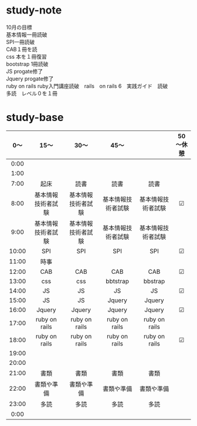 # study-note
10月の目標　<br>
基本情報一冊読破<br>
SPI一冊読破<br>
CAB１冊を読<br>
css 本を１冊復習<br>
bootstrap 1冊読破<br>
JS progate修了<br>
Jquery progate修了<br>
ruby on rails ruby入門講座読破　rails　on rails 6　実践ガイド　読破<br>
多読　レベル０を１冊

# study-base
|	0～|	15～|	30～|	45～|	|   50～休憩    |
|:--:|:--:|:--:|:--:|:--:|:--:|
|0:00|
|1:00|
|7:00	|起床		|読書	|読書	|読書|
|8:00	|基本情報技術者試験|	基本情報技術者試験|	基本情報技術者試験|	基本情報技術者試験|	☑|
|9:00	|基本情報技術者試験|	基本情報技術者試験|	基本情報技術者試験|	基本情報技術者試験|	|
|10:00	|SPI|	SPI|	SPI|	SPI|	☑|
|11:00	|時事|
|12:00	|CAB|	CAB|	CAB|	CAB|	☑|
|13:00	|css|	css|	bbtstrap|	bbstrap|
|14:00	|JS|	JS|	JS|	JS|	☑|
|15:00	|JS|	JS|	Jquery|	Jquery|
|16:00	|Jquery|	Jquery|	Jquery	|Jquery|	☑|
|17:00	|ruby on rails|	ruby on rails|	ruby on rails|	ruby on rails|	|
|18:00	|ruby on rails|	ruby on rails|	ruby on rails|	ruby on rails|	☑|
|19:00	|
|20:00	|
|21:00	|書類|	書類|	書類|書類	|
|22:00	|書類や準備|	書類や準備|	書類や準備	|書類や準備	|
|23:00	|多読|	多読|	多読	|多読	|
|0:00	|

